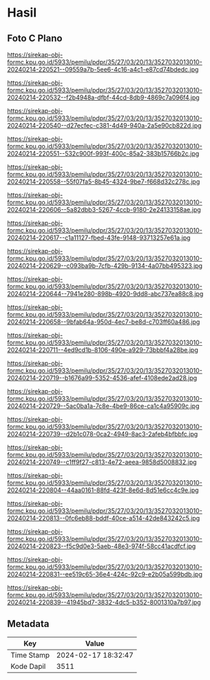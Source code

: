 # Hasil

## Foto C Plano

https://sirekap-obj-formc.kpu.go.id/5933/pemilu/pdpr/35/27/03/20/13/3527032013010-20240214-220521--09559a7b-5ee6-4c16-a4c1-e87cd74bdedc.jpg

https://sirekap-obj-formc.kpu.go.id/5933/pemilu/pdpr/35/27/03/20/13/3527032013010-20240214-220532--f2b4948a-dfbf-44cd-8db9-4869c7a096f4.jpg

https://sirekap-obj-formc.kpu.go.id/5933/pemilu/pdpr/35/27/03/20/13/3527032013010-20240214-220540--d27ecfec-c381-4d49-940a-2a5e90cb822d.jpg

https://sirekap-obj-formc.kpu.go.id/5933/pemilu/pdpr/35/27/03/20/13/3527032013010-20240214-220551--532c900f-993f-400c-85a2-383b15766b2c.jpg

https://sirekap-obj-formc.kpu.go.id/5933/pemilu/pdpr/35/27/03/20/13/3527032013010-20240214-220558--55f07fa5-8b45-4324-9be7-f668d32c278c.jpg

https://sirekap-obj-formc.kpu.go.id/5933/pemilu/pdpr/35/27/03/20/13/3527032013010-20240214-220606--5a82dbb3-5267-4ccb-9180-2e24133158ae.jpg

https://sirekap-obj-formc.kpu.go.id/5933/pemilu/pdpr/35/27/03/20/13/3527032013010-20240214-220617--c1a11127-fbed-43fe-9148-93713257e61a.jpg

https://sirekap-obj-formc.kpu.go.id/5933/pemilu/pdpr/35/27/03/20/13/3527032013010-20240214-220629--c093ba9b-7cfb-429b-9134-4a07bb495323.jpg

https://sirekap-obj-formc.kpu.go.id/5933/pemilu/pdpr/35/27/03/20/13/3527032013010-20240214-220644--7941e280-898b-4920-9dd8-abc737ea88c8.jpg

https://sirekap-obj-formc.kpu.go.id/5933/pemilu/pdpr/35/27/03/20/13/3527032013010-20240214-220658--9bfab64a-950d-4ec7-be8d-c703ff60a486.jpg

https://sirekap-obj-formc.kpu.go.id/5933/pemilu/pdpr/35/27/03/20/13/3527032013010-20240214-220711--4ed9cd1b-8106-490e-a929-73bbbf4a28be.jpg

https://sirekap-obj-formc.kpu.go.id/5933/pemilu/pdpr/35/27/03/20/13/3527032013010-20240214-220719--b1676a99-5352-4536-afef-4108ede2ad28.jpg

https://sirekap-obj-formc.kpu.go.id/5933/pemilu/pdpr/35/27/03/20/13/3527032013010-20240214-220729--5ac0ba1a-7c8e-4be9-86ce-ca1c4a95909c.jpg

https://sirekap-obj-formc.kpu.go.id/5933/pemilu/pdpr/35/27/03/20/13/3527032013010-20240214-220739--d2b1c078-0ca2-4949-8ac3-2afeb4bfbbfc.jpg

https://sirekap-obj-formc.kpu.go.id/5933/pemilu/pdpr/35/27/03/20/13/3527032013010-20240214-220749--c1ff9f27-c813-4e72-aeea-9858d5008832.jpg

https://sirekap-obj-formc.kpu.go.id/5933/pemilu/pdpr/35/27/03/20/13/3527032013010-20240214-220804--44aa0161-88fd-423f-8e6d-8d51e6cc4c9e.jpg

https://sirekap-obj-formc.kpu.go.id/5933/pemilu/pdpr/35/27/03/20/13/3527032013010-20240214-220813--0fc6eb88-bddf-40ce-a514-42de843242c5.jpg

https://sirekap-obj-formc.kpu.go.id/5933/pemilu/pdpr/35/27/03/20/13/3527032013010-20240214-220823--f5c9d0e3-5aeb-48e3-974f-58cc41acdfcf.jpg

https://sirekap-obj-formc.kpu.go.id/5933/pemilu/pdpr/35/27/03/20/13/3527032013010-20240214-220831--ee519c65-36e4-424c-92c9-e2b05a599bdb.jpg

https://sirekap-obj-formc.kpu.go.id/5933/pemilu/pdpr/35/27/03/20/13/3527032013010-20240214-220839--41945bd7-3832-4dc5-b352-8001310a7b97.jpg


## Metadata

| Key        | Value               |
| ---------- | ------------------- |
| Time Stamp | 2024-02-17 18:32:47 |
| Kode Dapil | 3511                |



